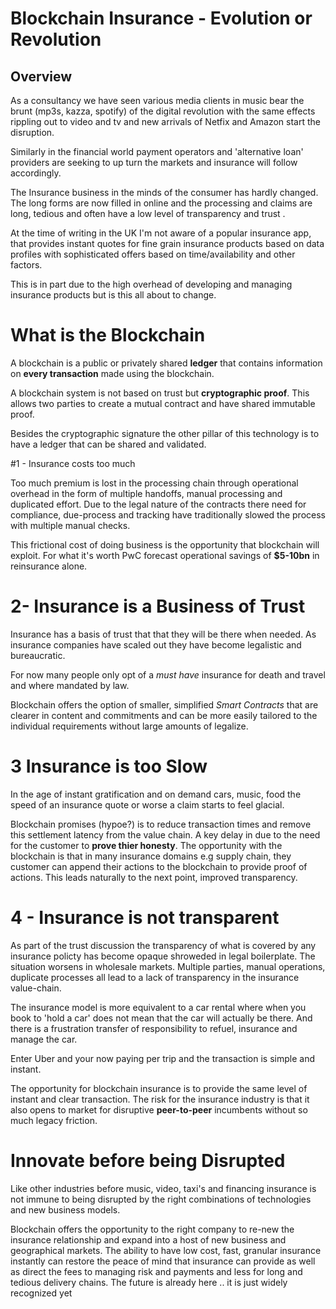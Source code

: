 # Blockchain Insurance - Evolution or Revolution

## Overview
As a consultancy we have seen various media clients in music bear the brunt (mp3s, kazza, spotify) of the digital revolution with the same effects rippling out to video and tv and new arrivals of Netfix and Amazon start the disruption.

Similarly in the financial world payment operators and 'alternative loan' providers are seeking to up turn the markets and insurance will follow accordingly.

The Insurance business in the minds of the consumer has hardly changed. The long forms are now filled in online and the processing and claims are long, tedious and often have a low level of transparency and trust .

At the time of writing in the UK I'm not aware of a popular insurance app, that provides instant quotes for fine grain insurance products based on data profiles with sophisticated offers based on time/availability and other factors.

This is in part due to the high overhead of developing and managing insurance products but is this all about to change.

# What is the Blockchain

A blockchain is a public or privately shared **ledger** that contains information on **every transaction** made using the blockchain.

A blockchain system is not based on trust but **cryptographic proof**. This allows two parties to create a mutual contract and have shared immutable proof.

Besides the cryptographic signature the other pillar of this technology is to have a ledger that can be shared and validated.

#1 - Insurance costs too much

Too much premium is lost in the processing chain through operational overhead in the form of multiple handoffs, manual processing and duplicated effort. Due to the legal nature of the contracts there need for compliance, due-process and tracking have traditionally slowed the process with multiple manual checks.

This frictional cost of doing business is the opportunity that blockchain will exploit. For what it's worth PwC forecast operational savings of **$5-10bn** in reinsurance alone.

# 2- Insurance is a Business of Trust

Insurance has a basis of trust that that they will be there when needed. As insurance companies have scaled out they have become legalistic and bureaucratic.

For now many people only opt of a *must have* insurance for death and travel and where mandated by law.    

Blockchain offers the option of smaller, simplified *Smart Contracts* that are clearer in content and commitments and can be more easily tailored to the individual requirements without large amounts of legalize.

# 3 Insurance is too Slow

In the age of instant gratification and on demand cars, music, food the speed of an insurance quote or worse a claim starts to feel glacial.

Blockchain promises (hypoe?) is to reduce transaction times and remove this settlement latency from the value chain. A key delay in due to the need for the customer to **prove thier honesty**. The opportunity with the blockchain is that in many insurance domains e.g supply chain, they customer can append their actions to the blockchain to provide proof of actions. This leads naturally to the next point, improved transparency.

# 4 - Insurance is not transparent

As part of the trust discussion the transparency of what is covered by any insurance policty has become opaque shroweded in legal boilerplate. The situation worsens in wholesale markets. Multiple parties, manual operations, duplicate processes all lead to a lack of transparency in the insurance value-chain.

The insurance model is more equivalent to a car rental where when you book to 'hold a car' does not mean that the car will actually be there. And there is a frustration transfer of responsibility to refuel, insurance and manage the car.

Enter Uber and your now paying per trip and the transaction is simple and instant.

The opportunity for blockchain insurance is to provide the same level of instant and clear transaction. The risk for the insurance industry is that it also opens to market for disruptive **peer-to-peer** incumbents without so much legacy friction.

# Innovate before being Disrupted

Like other industries before music, video, taxi's and financing insurance is not immune to being disrupted by the right combinations of technologies and new business models.

 Blockchain offers the opportunity to the right company to re-new the insurance relationship and expand into a host of new business and geographical markets. The ability to have low cost, fast, granular insurance instantly can restore the peace of mind that insurance can provide as well as direct the fees to managing risk and payments and less for long and tedious delivery chains. The future is already here .. it is just widely recognized yet

